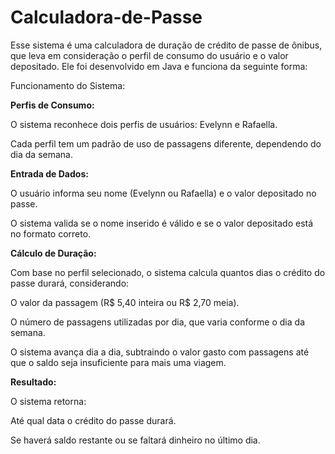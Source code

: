 # Calculadora-de-Passe
Esse sistema é uma calculadora de duração de crédito de passe de ônibus, que leva em consideração o perfil de consumo do usuário e o valor depositado. Ele foi desenvolvido em Java e funciona da seguinte forma:

Funcionamento do Sistema:

**Perfis de Consumo:**


O sistema reconhece dois perfis de usuários: Evelynn e Rafaella.

Cada perfil tem um padrão de uso de passagens diferente, dependendo do dia da semana.

**Entrada de Dados:**


O usuário informa seu nome (Evelynn ou Rafaella) e o valor depositado no passe.

O sistema valida se o nome inserido é válido e se o valor depositado está no formato correto.

**Cálculo de Duração:**


Com base no perfil selecionado, o sistema calcula quantos dias o crédito do passe durará, considerando:

O valor da passagem (R$ 5,40 inteira ou R$ 2,70 meia).

O número de passagens utilizadas por dia, que varia conforme o dia da semana.

O sistema avança dia a dia, subtraindo o valor gasto com passagens até que o saldo seja insuficiente para mais uma viagem.

**Resultado:**


O sistema retorna:

Até qual data o crédito do passe durará.

Se haverá saldo restante ou se faltará dinheiro no último dia.
